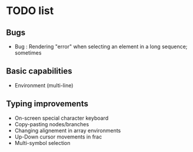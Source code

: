 # TODO list

## Bugs
- Bug : Rendering "error" when selecting an element in a long sequence; sometimes

## Basic capabilities
- Environment (multi-line)

## Typing improvements
- On-screen special character keyboard
- Copy-pasting nodes/branches
- Changing alignement in array environments
- Up-Down cursor movements in frac
- Multi-symbol selection